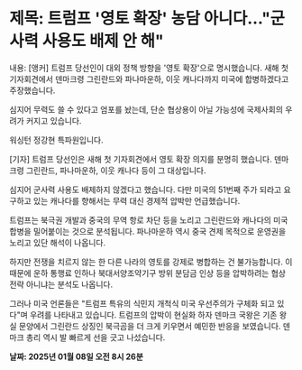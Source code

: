 # **제목: 트럼프 '영토 확장' 농담 아니다…"군사력 사용도 배제 안 해"**

  내용: [앵커]
트럼프 당선인이 대외 정책 방향을 '영토 확장'으로 명시했습니다. 새해 첫 기자회견에서 덴마크령 그린란드와 파나마운하, 이웃 캐나다까지 미국에 합병하겠다고 주장했습니다.

심지어 무력도 쓸 수 있다고 엄포를 놨는데, 단순 협상용이 아닐 가능성에 국제사회의 우려가 커지고 있습니다.

워싱턴 정강현 특파원입니다.

[기자]
트럼프 당선인은 새해 첫 기자회견에서 영토 확장 의지를 분명히 했습니다. 덴마크령 그린란드, 파나마운하, 이웃 캐나다 등이 그 대상입니다.

심지어 군사력 사용도 배제하지 않겠다고 했습니다. 다만 미국의 51번째 주가 되라고 요구하고 있는 캐나다를 향해서는 무력 대신 경제적 압박만 언급했습니다.

트럼프는 북극권 개발과 중국의 무역 항로 차단 등을 노리고 그린란드와 캐나다의 미국 합병을 밀어붙이는 것으로 분석됩니다. 파나마운하 역시 중국 견제 목적으로 운영권을 노리고 있단 해석이 나옵니다.

하지만 전쟁을 치르지 않는 한 다른 나라의 영토를 강제로 병합하는 건 불가능합니다. 이 때문에 운하 통행료 인하나 북대서양조약기구 방위 분담금 인상 등을 압박하려는 협상 전략 아니냐는 분석도 나옵니다.

그러나 미국 언론들은 "트럼프 특유의 식민지 개척식 미국 우선주의가 구체화 되고 있다"며 우려를 나타내고 있습니다. 트럼프의 압박이 현실화 하자 덴마크 국왕은 기존 왕실 문양에서 그린란드 상징인 북극곰을 더 크게 키우면서 예민한 반응을 보였습니다. 덴마크 총리 역시 발 빠르게 선을 긋고 나섰습니다.

  **날짜: 2025년 01월 08일 오전 8시 26분**